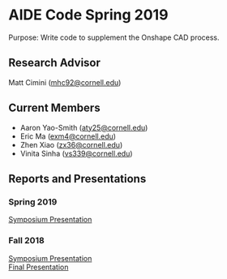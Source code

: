 # AIDE Code Spring 2019
Purpose: Write code to supplement the Onshape CAD process.

## Research Advisor
Matt Cimini (mhc92@cornell.edu)

## Current Members
  * Aaron Yao-Smith (aty25@cornell.edu)
  * Eric Ma (exm4@cornell.edu)
  * Zhen Xiao (zx36@cornell.edu)
  * Vinita Sinha (vs339@cornell.edu)

## Reports and Presentations

### Spring 2019
[Symposium Presentation](https://docs.google.com/presentation/d/18Ioj1Ouxqf0wEGJbXomCN8p8UVov4qU1K9eAbf0kzt8/edit#slide=id.g346a079b2f_0_0) <br>

### Fall 2018
[Symposium Presentation](https://docs.google.com/presentation/d/18S4u9F0vcU3epW0wcBCJddLFblQkTKons62CGUu_L_M/edit?usp=sharing) <br>
[Final Presentation](https://docs.google.com/presentation/d/1XcLDAP2wpeVzcq-cQhBYnP0ZaT2RGBGbG4V-V7eqbJw/edit?usp=sharing) <br>

